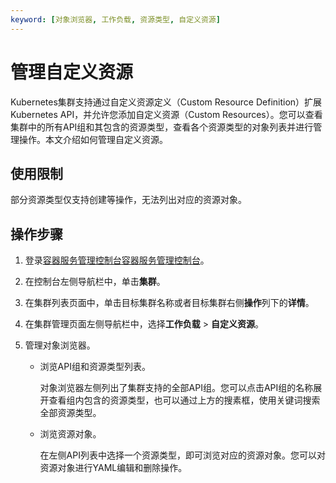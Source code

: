 ```yaml
---
keyword: [对象浏览器, 工作负载, 资源类型, 自定义资源]
---
```


# 管理自定义资源

Kubernetes集群支持通过自定义资源定义（Custom Resource Definition）扩展Kubernetes API，并允许您添加自定义资源（Custom Resources）。您可以查看集群中的所有API组和其包含的资源类型，查看各个资源类型的对象列表并进行管理操作。本文介绍如何管理自定义资源。

## 使用限制

部分资源类型仅支持创建等操作，无法列出对应的资源对象。

## 操作步骤

1.  登录[容器服务管理控制台](https://cs.console.aliyun.com)[容器服务管理控制台](https://partners-intl.console.aliyun.com/#/cs)。

2.  在控制台左侧导航栏中，单击**集群**。

3.  在集群列表页面中，单击目标集群名称或者目标集群右侧**操作**列下的**详情**。

4.  在集群管理页面左侧导航栏中，选择**工作负载** \> **自定义资源**。

5.  管理对象浏览器。

    -   浏览API组和资源类型列表。

        对象浏览器左侧列出了集群支持的全部API组。您可以点击API组的名称展开查看组内包含的资源类型，也可以通过上方的搜素框，使用关键词搜索全部资源类型。

    -   浏览资源对象。

        在左侧API列表中选择一个资源类型，即可浏览对应的资源对象。您可以对资源对象进行YAML编辑和删除操作。


